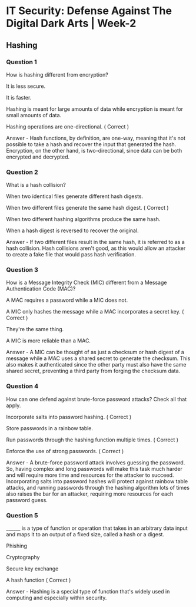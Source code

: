 # IT Security: Defense Against The Digital Dark Arts | Week-2

## Hashing

### Question 1

How is hashing different from encryption?

It is less secure.

It is faster.

Hashing is meant for large amounts of data while encryption is meant for small amounts of data.

Hashing operations are one-directional. ( Correct )

Answer - Hash functions, by definition, are one-way, meaning that it's not possible to take a hash and recover the input that generated the hash. Encryption, on the other hand, is two-directional, since data can be both encrypted and decrypted.


### Question 2

What is a hash collision?

When two identical files generate different hash digests.

When two different files generate the same hash digest. ( Correct )

When two different hashing algorithms produce the same hash.

When a hash digest is reversed to recover the original.

Answer - If two different files result in the same hash, it is referred to as a hash collision. Hash collisions aren't good, as this would allow an attacker to create a fake file that would pass hash verification.


### Question 3

How is a Message Integrity Check (MIC) different from a Message Authentication Code (MAC)?

A MAC requires a password while a MIC does not.

A MIC only hashes the message while a MAC incorporates a secret key. ( Correct )

They're the same thing.

A MIC is more reliable than a MAC.

Answer - A MIC can be thought of as just a checksum or hash digest of a message while a MAC uses a shared secret to generate the checksum. This also makes it authenticated since the other party must also have the same shared secret, preventing a third party from forging the checksum data.


### Question 4

How can one defend against brute-force password attacks? Check all that apply.

Incorporate salts into password hashing. ( Correct )

Store passwords in a rainbow table.

Run passwords through the hashing function multiple times. ( Correct )

Enforce the use of strong passwords. ( Correct )

Answer - A brute-force password attack involves guessing the password. So, having complex and long passwords will make this task much harder and will require more time and resources for the attacker to succeed. Incorporating salts into password hashes will protect against rainbow table attacks, and running passwords through the hashing algorithm lots of times also raises the bar for an attacker, requiring more resources for each password guess.


### Question 5

______ is a type of function or operation that takes in an arbitrary data input and maps it to an output of a fixed size, called a hash or a digest. 

Phishing

Cryptography

Secure key exchange

A hash function ( Correct )

Answer - Hashing is a special type of function that's widely used in computing and especially within security.